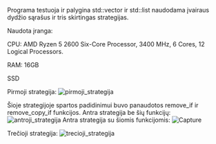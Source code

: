 Programa testuoja ir palygina std::vector ir std::list naudodama įvairaus dydžio sąrašus ir tris skirtingas strategijas.

Naudota įranga:

CPU: AMD Ryzen 5 2600 Six-Core Processor, 3400 MHz, 6 Cores, 12 Logical Processors.

RAM: 16GB

SSD

Pirmoji strategija:
![pirmoji_strategija](https://user-images.githubusercontent.com/113544863/202709590-d9ab50fd-dcf6-4694-ab34-15015c81b987.PNG)


Šioje strategijoje spartos padidinimui buvo panaudotos remove_if ir remove_copy_if funkcijos.
Antra strategija be šių funkcijų:
![antroji_strategija](https://user-images.githubusercontent.com/113544863/202709614-a412011d-c38d-4195-9c29-d55db6ef75c1.PNG)
Antra strategija su šiomis funkcijomis:
![Capture](https://user-images.githubusercontent.com/113544863/202712500-2746a973-d990-4949-94fd-109275697014.PNG)


Trečioji strategija:
![trecioji_strategija](https://user-images.githubusercontent.com/113544863/202709627-baab2382-c175-48d4-b405-3ac8eced79af.PNG)
